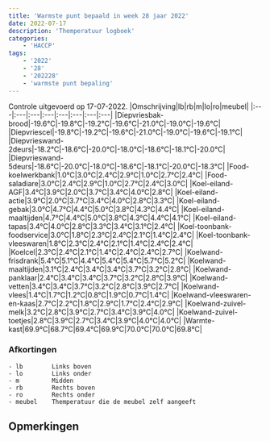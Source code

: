 ```yaml
---
title: 'Warmste punt bepaald in week 28 jaar 2022'
date: 2022-07-17
description: 'Themperatuur logboek'
categories:
    - 'HACCP'
tags:
    - '2022'
    - '28'
    - '202228'
    - 'warmste punt bepaling'
---
```

Controle uitgevoerd op 17-07-2022.
|Omschrijving|lb|rb|m|lo|ro|meubel|
|:---|:---|:---|:---|:---|:---|:---|:---|
|Diepvriesbak-brood|-19.6°C|-19.8°C|-19.2°C|-19.6°C|-21.0°C|-19.0°C|-19.6°C|
|Diepvriescel|-19.8°C|-19.2°C|-19.6°C|-21.0°C|-19.0°C|-19.6°C|-19.1°C|
|Diepvrieswand-2deurs|-18.2°C|-18.6°C|-20.0°C|-18.0°C|-18.6°C|-18.1°C|-20.0°C|
|Diepvrieswand-5deurs|-18.6°C|-20.0°C|-18.0°C|-18.6°C|-18.1°C|-20.0°C|-18.3°C|
|Food-koelwerkbank|1.0°C|3.0°C|2.4°C|2.9°C|1.0°C|2.7°C|2.4°C|
|Food-saladiare|3.0°C|2.4°C|2.9°C|1.0°C|2.7°C|2.4°C|3.0°C|
|Koel-eiland-AGF|3.4°C|3.9°C|2.0°C|3.7°C|3.4°C|4.0°C|2.8°C|
|Koel-eiland-actie|3.9°C|2.0°C|3.7°C|3.4°C|4.0°C|2.8°C|3.3°C|
|Koel-eiland-gebak|3.0°C|4.7°C|4.4°C|5.0°C|3.8°C|4.3°C|4.4°C|
|Koel-eiland-maaltijden|4.7°C|4.4°C|5.0°C|3.8°C|4.3°C|4.4°C|4.1°C|
|Koel-eiland-tapas|3.4°C|4.0°C|2.8°C|3.3°C|3.4°C|3.1°C|2.4°C|
|Koel-toonbank-foodservice|3.0°C|1.8°C|2.3°C|2.4°C|2.1°C|1.4°C|2.4°C|
|Koel-toonbank-vleeswaren|1.8°C|2.3°C|2.4°C|2.1°C|1.4°C|2.4°C|2.4°C|
|Koelcel|2.3°C|2.4°C|2.1°C|1.4°C|2.4°C|2.4°C|2.7°C|
|Koelwand-frisdrank|5.4°C|5.1°C|4.4°C|5.4°C|5.4°C|5.7°C|5.2°C|
|Koelwand-maaltijden|3.1°C|2.4°C|3.4°C|3.4°C|3.7°C|3.2°C|2.8°C|
|Koelwand-panklaar|2.4°C|3.4°C|3.4°C|3.7°C|3.2°C|2.8°C|3.9°C|
|Koelwand-vetten|3.4°C|3.4°C|3.7°C|3.2°C|2.8°C|3.9°C|2.7°C|
|Koelwand-vlees|1.4°C|1.7°C|1.2°C|0.8°C|1.9°C|0.7°C|1.4°C|
|Koelwand-vleeswaren-en-kaas|2.7°C|2.2°C|1.8°C|2.9°C|1.7°C|2.4°C|2.9°C|
|Koelwand-zuivel-melk|3.2°C|2.8°C|3.9°C|2.7°C|3.4°C|3.9°C|4.0°C|
|Koelwand-zuivel-toetjes|2.8°C|3.9°C|2.7°C|3.4°C|3.9°C|4.0°C|4.0°C|
|Warmte-kast|69.9°C|68.7°C|69.4°C|69.9°C|70.0°C|70.0°C|69.8°C|

### Afkortingen
    - lb        Links boven
    - lo        Links onder
    - m         Midden
    - rb        Rechts boven
    - ro        Rechts onder
    - meubel    Themperatuur die de meubel zelf aangeeft

## Opmerkingen



